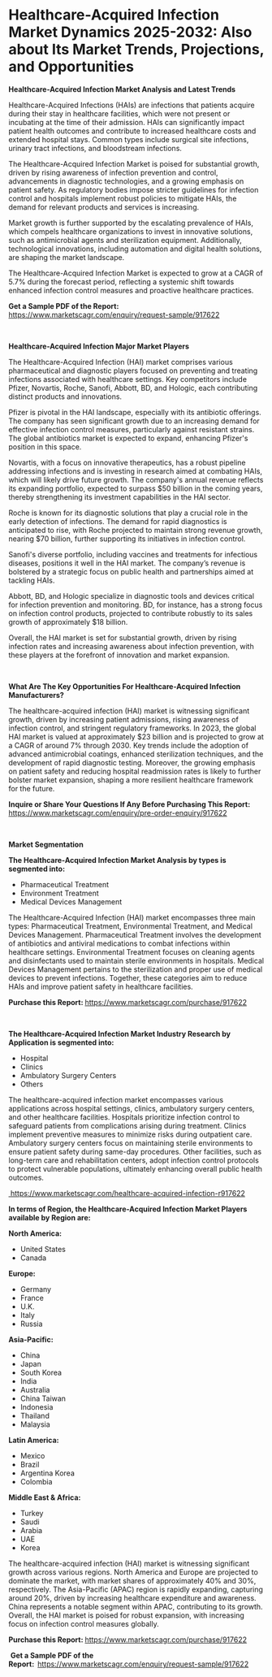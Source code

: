 <p><h1>Healthcare-Acquired Infection Market Dynamics 2025-2032: Also about Its Market Trends, Projections, and Opportunities</h1></p><p><strong>Healthcare-Acquired Infection Market Analysis and Latest Trends</strong></p>
<p><p>Healthcare-Acquired Infections (HAIs) are infections that patients acquire during their stay in healthcare facilities, which were not present or incubating at the time of their admission. HAIs can significantly impact patient health outcomes and contribute to increased healthcare costs and extended hospital stays. Common types include surgical site infections, urinary tract infections, and bloodstream infections.</p><p>The Healthcare-Acquired Infection Market is poised for substantial growth, driven by rising awareness of infection prevention and control, advancements in diagnostic technologies, and a growing emphasis on patient safety. As regulatory bodies impose stricter guidelines for infection control and hospitals implement robust policies to mitigate HAIs, the demand for relevant products and services is increasing. </p><p>Market growth is further supported by the escalating prevalence of HAIs, which compels healthcare organizations to invest in innovative solutions, such as antimicrobial agents and sterilization equipment. Additionally, technological innovations, including automation and digital health solutions, are shaping the market landscape. </p><p>The Healthcare-Acquired Infection Market is expected to grow at a CAGR of 5.7% during the forecast period, reflecting a systemic shift towards enhanced infection control measures and proactive healthcare practices.</p></p>
<p><strong>Get a Sample PDF of the Report:&nbsp;</strong> <a href="https://www.marketscagr.com/enquiry/request-sample/917622?utm_campaign=3016&utm_medium=2&utm_source=Github&utm_content=ia&utm_term=13042025&utm_id=healthcare-acquired-infection">https://www.marketscagr.com/enquiry/request-sample/917622</a></p>
<p>&nbsp;</p>
<p><strong>Healthcare-Acquired Infection Major Market Players</strong></p>
<p><p>The Healthcare-Acquired Infection (HAI) market comprises various pharmaceutical and diagnostic players focused on preventing and treating infections associated with healthcare settings. Key competitors include Pfizer, Novartis, Roche, Sanofi, Abbott, BD, and Hologic, each contributing distinct products and innovations.</p><p>Pfizer is pivotal in the HAI landscape, especially with its antibiotic offerings. The company has seen significant growth due to an increasing demand for effective infection control measures, particularly against resistant strains. The global antibiotics market is expected to expand, enhancing Pfizer's position in this space.</p><p>Novartis, with a focus on innovative therapeutics, has a robust pipeline addressing infections and is investing in research aimed at combating HAIs, which will likely drive future growth. The company's annual revenue reflects its expanding portfolio, expected to surpass $50 billion in the coming years, thereby strengthening its investment capabilities in the HAI sector.</p><p>Roche is known for its diagnostic solutions that play a crucial role in the early detection of infections. The demand for rapid diagnostics is anticipated to rise, with Roche projected to maintain strong revenue growth, nearing $70 billion, further supporting its initiatives in infection control.</p><p>Sanofi's diverse portfolio, including vaccines and treatments for infectious diseases, positions it well in the HAI market. The company’s revenue is bolstered by a strategic focus on public health and partnerships aimed at tackling HAIs.</p><p>Abbott, BD, and Hologic specialize in diagnostic tools and devices critical for infection prevention and monitoring. BD, for instance, has a strong focus on infection control products, projected to contribute robustly to its sales growth of approximately $18 billion.</p><p>Overall, the HAI market is set for substantial growth, driven by rising infection rates and increasing awareness about infection prevention, with these players at the forefront of innovation and market expansion.</p></p>
<p>&nbsp;</p>
<p><strong>What Are The Key Opportunities For Healthcare-Acquired Infection Manufacturers?</strong></p>
<p><p>The healthcare-acquired infection (HAI) market is witnessing significant growth, driven by increasing patient admissions, rising awareness of infection control, and stringent regulatory frameworks. In 2023, the global HAI market is valued at approximately $23 billion and is projected to grow at a CAGR of around 7% through 2030. Key trends include the adoption of advanced antimicrobial coatings, enhanced sterilization techniques, and the development of rapid diagnostic testing. Moreover, the growing emphasis on patient safety and reducing hospital readmission rates is likely to further bolster market expansion, shaping a more resilient healthcare framework for the future.</p></p>
<p><strong>Inquire or Share Your Questions If Any Before Purchasing This Report:</strong> <a href="https://www.marketscagr.com/enquiry/pre-order-enquiry/917622?utm_campaign=3016&utm_medium=2&utm_source=Github&utm_content=ia&utm_term=13042025&utm_id=healthcare-acquired-infection">https://www.marketscagr.com/enquiry/pre-order-enquiry/917622</a></p>
<p>&nbsp;</p>
<p><strong>Market Segmentation</strong></p>
<p><strong>The Healthcare-Acquired Infection Market Analysis by types is segmented into:</strong></p>
<p><ul><li>Pharmaceutical Treatment</li><li>Environment Treatment</li><li>Medical Devices Management</li></ul></p>
<p><p>The Healthcare-Acquired Infection (HAI) market encompasses three main types: Pharmaceutical Treatment, Environmental Treatment, and Medical Devices Management. Pharmaceutical Treatment involves the development of antibiotics and antiviral medications to combat infections within healthcare settings. Environmental Treatment focuses on cleaning agents and disinfectants used to maintain sterile environments in hospitals. Medical Devices Management pertains to the sterilization and proper use of medical devices to prevent infections. Together, these categories aim to reduce HAIs and improve patient safety in healthcare facilities.</p></p>
<p><strong>Purchase this Report:&nbsp;</strong><a href="https://www.marketscagr.com/purchase/917622?utm_campaign=3016&utm_medium=2&utm_source=Github&utm_content=ia&utm_term=13042025&utm_id=healthcare-acquired-infection">https://www.marketscagr.com/purchase/917622</a></p>
<p>&nbsp;</p>
<p><strong>The Healthcare-Acquired Infection Market Industry Research by Application is segmented into:</strong></p>
<p><ul><li>Hospital</li><li>Clinics</li><li>Ambulatory Surgery Centers</li><li>Others</li></ul></p>
<p><p>The healthcare-acquired infection market encompasses various applications across hospital settings, clinics, ambulatory surgery centers, and other healthcare facilities. Hospitals prioritize infection control to safeguard patients from complications arising during treatment. Clinics implement preventive measures to minimize risks during outpatient care. Ambulatory surgery centers focus on maintaining sterile environments to ensure patient safety during same-day procedures. Other facilities, such as long-term care and rehabilitation centers, adopt infection control protocols to protect vulnerable populations, ultimately enhancing overall public health outcomes.</p></p>
<p><a href="https://www.marketscagr.com/healthcare-acquired-infection-r917622?utm_campaign=3016&utm_medium=2&utm_source=Github&utm_content=ia&utm_term=13042025&utm_id=healthcare-acquired-infection">&nbsp;https://www.marketscagr.com/healthcare-acquired-infection-r917622</a></p>
<p><strong>In terms of Region, the Healthcare-Acquired Infection Market Players available by Region are:</strong></p>
<p>
    <p> <strong> North America: </strong>
        <ul>
            <li>United States</li>
            <li>Canada</li>
        </ul>
        </p> 
    <p> <strong> Europe: </strong>
        <ul>
            <li>Germany</li>
            <li>France</li>
            <li>U.K.</li>
            <li>Italy</li>
            <li>Russia</li>
        </ul>
        </p> 
    <p> <strong> Asia-Pacific: </strong>
        <ul>
            <li>China</li>
            <li>Japan</li>
            <li>South Korea</li>
            <li>India</li>
            <li>Australia</li>
            <li>China Taiwan</li>
            <li>Indonesia</li>
            <li>Thailand</li>
            <li>Malaysia</li>
        </ul>
        </p> 
    <p> <strong> Latin America: </strong>
        <ul>
            <li>Mexico</li>
            <li>Brazil</li>
            <li>Argentina Korea</li>
            <li>Colombia</li>
        </ul>
        </p> 
    <p> <strong> Middle East & Africa: </strong>
        <ul>
            <li>Turkey</li>
            <li>Saudi</li>
            <li>Arabia</li>
            <li>UAE</li>
            <li>Korea</li>
        </ul>
    </p>
    </p>
<p><p>The healthcare-acquired infection (HAI) market is witnessing significant growth across various regions. North America and Europe are projected to dominate the market, with market shares of approximately 40% and 30%, respectively. The Asia-Pacific (APAC) region is rapidly expanding, capturing around 20%, driven by increasing healthcare expenditure and awareness. China represents a notable segment within APAC, contributing to its growth. Overall, the HAI market is poised for robust expansion, with increasing focus on infection control measures globally.</p></p>
<p><strong>Purchase this Report: </strong><a href="https://www.marketscagr.com/purchase/917622?utm_campaign=3016&utm_medium=2&utm_source=Github&utm_content=ia&utm_term=13042025&utm_id=healthcare-acquired-infection">https://www.marketscagr.com/purchase/917622</a></p>
<p>&nbsp;<strong>Get a Sample PDF of the Report:&nbsp;&nbsp;</strong><a href="https://www.marketscagr.com/enquiry/request-sample/917622?utm_campaign=3016&utm_medium=2&utm_source=Github&utm_content=ia&utm_term=13042025&utm_id=healthcare-acquired-infection">https://www.marketscagr.com/enquiry/request-sample/917622</a></p>
<p><strong></strong></p>
<p><p></p><p></p><p></p></p>